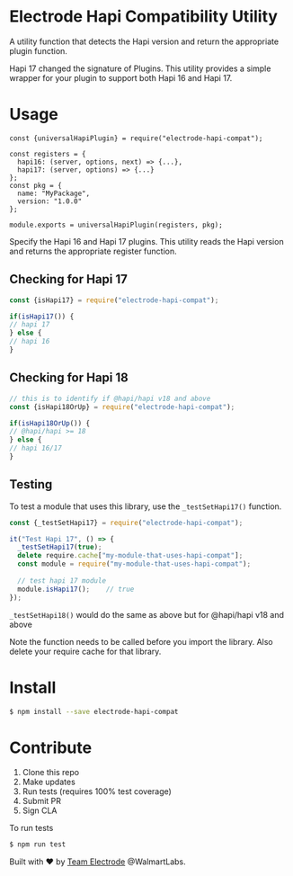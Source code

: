 # Electrode Hapi Compatibility Utility

A utility function that detects the Hapi version and return the appropriate plugin function.

Hapi 17 changed the signature of Plugins. This utility provides a simple wrapper for your plugin to support both Hapi 16 and Hapi 17.

# Usage

```
const {universalHapiPlugin} = require("electrode-hapi-compat");

const registers = {
  hapi16: (server, options, next) => {...},
  hapi17: (server, options) => {...}
};
const pkg = {
  name: "MyPackage",
  version: "1.0.0"
};

module.exports = universalHapiPlugin(registers, pkg);
```

Specify the Hapi 16 and Hapi 17 plugins. This utility reads the Hapi version and returns the appropriate register function.

## Checking for Hapi 17

```js
const {isHapi17} = require("electrode-hapi-compat");

if(isHapi17()) {
// hapi 17
} else {
// hapi 16
}
```

## Checking for Hapi 18

```js
// this is to identify if @hapi/hapi v18 and above
const {isHapi18OrUp} = require("electrode-hapi-compat");

if(isHapi18OrUp()) {
// @hapi/hapi >= 18
} else {
// hapi 16/17
}
```

## Testing
To test a module that uses this library, use the `_testSetHapi17()` function.

```js
const {_testSetHapi17} = require("electrode-hapi-compat");

it("Test Hapi 17", () => {
  _testSetHapi17(true);
  delete require.cache["my-module-that-uses-hapi-compat"];
  const module = require("my-module-that-uses-hapi-compat");
  
  // test hapi 17 module
  module.isHapi17();    // true
});
```
```_testSetHapi18()``` would do the same as above but for @hapi/hapi v18 and above

Note the function needs to be called before you import the library.  Also delete your require cache for that library.


# Install

```bash
$ npm install --save electrode-hapi-compat
```

# Contribute

1. Clone this repo
2. Make updates
3. Run tests (requires 100% test coverage)
4. Submit PR
5. Sign CLA

To run tests

```bash
$ npm run test
```

Built with :heart: by [Team Electrode](https://github.com/orgs/electrode-io/people) @WalmartLabs.

[hapi]: https://www.npmjs.com/package/hapi
